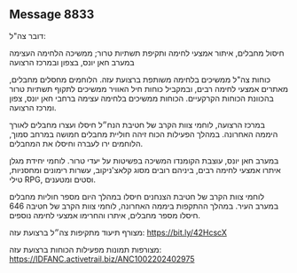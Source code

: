 ## Message 8833

דובר צה"ל:

חיסול מחבלים, איתור אמצעי לחימה ותקיפת תשתיות טרור; ממשיכה הלחימה העצימה במערב חאן יונס, בצפון ובמרכז הרצועה

כוחות צה"ל ממשיכים בלחימה משותפת ברצועת עזה. הלוחמים מחסלים מחבלים, מאתרים אמצעי לחימה רבים, ובמקביל כוחות חיל האוויר ממשיכים לתקוף תשתיות טרור בהכוונת הכוחות הקרקעיים. הכוחות ממשיכים בלחימה עצימה ברחבי חאן יונס, צפון ומרכז הרצועה.

במרכז הרצועה, לוחמי צוות הקרב של חטיבת הנח״ל חיסלו ועצרו מחבלים לאורך היממה האחרונה. במהלך הפעילות הכוח זיהה חוליית מחבלים חמושה במרחב סמוך, הלוחמים ירו לעברה וחיסלו את המחבלים.

במערב חאן יונס, עוצבת הקומנדו המשיכה בפשיטות על יעדי טרור. לוחמי יחידת מגלן איתרו אמצעי לחימה רבים, ביניהם רובים מסוג קלאצ'ניקוב, עשרות רימונים ומחסניות, טילי RPG, וסטים ומטענים.

לוחמי צוות הקרב של חטיבת הצנחנים חיסלו במהלך היום מספר חוליות מחבלים במערב העיר. במהלך ההתקפות ביממה האחרונה, לוחמי צוות הקרב של חטיבה 646 חיסלו מספר מחבלים, איתרו והחרימו אמצעי לחימה נוספים.

מצורף תיעוד מתקיפות צה״ל ברצועת עזה: https://bit.ly/42HcscX

מצורפות תמונות מפעילות הכוחות ברצועת עזה: https://IDFANC.activetrail.biz/ANC1002202402975

